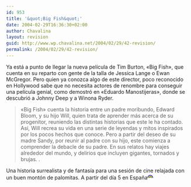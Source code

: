 ```yaml
---
id: 953
title: '&quot;Big Fish&quot;'
date: 2004-02-29T16:36:30+02:00
author: Chavalina
layout: revision
guid: http://www.wp.chavalina.net/2004/02/29/42-revision/
permalink: /2004/02/29/42-revision/
---
```

Ya está a punto de llegar la nueva pel&iacute;cula de Tim Burton, «Big Fish», que cuenta en su reparto con gente de la talla de Jessica Lange o Ewan McGregor. Pero quien ya conozca algo de este director, <span title="para lo que se merece en mi opini&oacute;n" class="anotacion">poco reconocido en Hollywood</span> sabe que no necesita actores de renombre para conseguir una pel&iacute;cula genial, como demostr&oacute; en «Eduardo Manostijeras», donde se descubri&oacute; a Johnny Deep y a Winona Ryder.

> «Big Fish» cuenta la historia entre un padre moribundo, Edward Bloom, y su hijo Will, quien trata de aprender más acerca de su progenitor, reuniendo las distintas historias que este le ha contado. As&iacute;, Will recrea su vida en una serie de leyendas y mitos inspirados por los pocos hechos que conoce. Pero a partir del deseo de su madre Sandy, por reunir al padre con su hijo, este comienza a comprender la debacle de su padre. En sus relatos hay viajes alrededor del mundo, y delirios que incluyen gigantes, tornados y brujas. .

Una historia surrealista y de fantas&iacute;a para una sesi&oacute;n de cine relajada con un buen mont&oacute;n de palomitas. A partir del d&iacute;a 5 en Espa&ntilde;a![emo](/imagenes/emoticonos/arcoiris.gif)